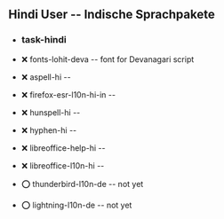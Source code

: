 ##  Hindi User  -- Indische Sprachpakete

- ###  task-hindi

- :x:  fonts-lohit-deva  --	font for Devanagari script
- :x:  aspell-hi  --
- :x:  firefox-esr-l10n-hi-in  -- 
- :x:  hunspell-hi  --		
- :x:  hyphen-hi  --		
- :x:  libreoffice-help-hi  --	
- :x:  libreoffice-l10n-hi  --	

- :o:  thunderbird-l10n-de  --	not yet
- :o:  lightning-l10n-de  --	not yet	
